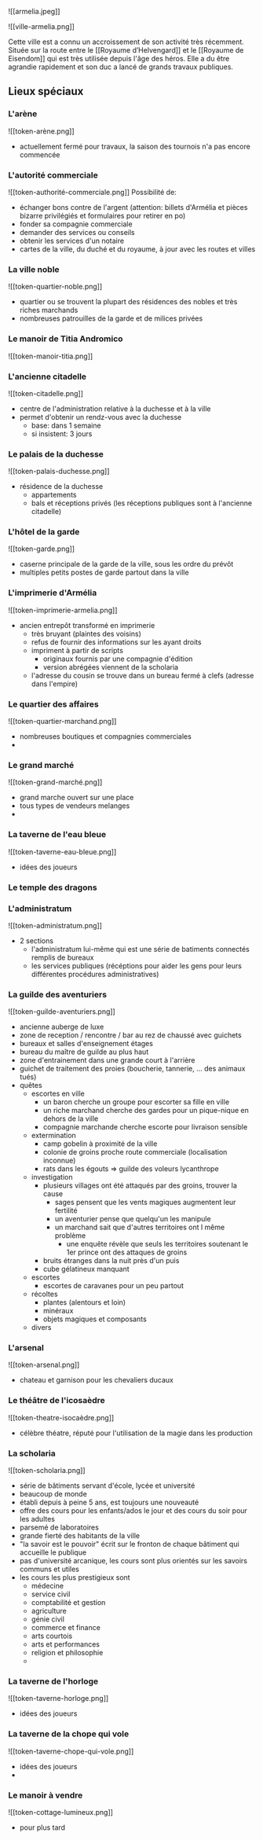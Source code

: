 

![[armelia.jpeg]]

![[ville-armelia.png]]

Cette ville est a connu un accroissement de son activité très récemment. Située sur la route entre le [[Royaume d’Helvengard]] et le [[Royaume de Eisendom]] qui est très utilisée depuis l'âge des héros. Elle a du être agrandie rapidement et son duc a lancé de grands travaux publiques.

## Lieux spéciaux

### L'arène
![[token-arène.png]]
- actuellement fermé pour travaux, la saison des tournois n'a pas encore commencée

### L'autorité commerciale
![[token-authorité-commerciale.png]]
Possibilité de:
- échanger bons contre de l'argent (attention: billets d'Armélia et pièces bizarre privilégiés et formulaires pour retirer en po)
- fonder sa compagnie commerciale
- demander des services ou conseils
- obtenir les services d'un notaire
- cartes de la ville, du duché et du royaume, à jour avec les routes et villes

###  La ville noble
![[token-quartier-noble.png]]
- quartier ou se trouvent la plupart des résidences des nobles et très riches marchands
- nombreuses patrouilles de la garde et de milices privées

### Le manoir de Titia Andromico
![[token-manoir-titia.png]]

### L'ancienne citadelle
![[token-citadelle.png]]
- centre de l'administration relative à la duchesse et à la ville
- permet d'obtenir un rendz-vous avec la duchesse
	- base: dans 1 semaine
	- si insistent: 3 jours

### Le palais de la duchesse
![[token-palais-duchesse.png]]
- résidence de la duchesse
	- appartements
	- bals et réceptions privés (les réceptions publiques sont à l'ancienne citadelle)

### L'hôtel de la garde
![[token-garde.png]]
- caserne principale de la garde de la ville, sous les ordre du prévôt
- multiples petits postes de garde partout dans la ville

### L'imprimerie d'Armélia
![[token-imprimerie-armelia.png]]
- ancien entrepôt transformé en imprimerie
	- très bruyant (plaintes des voisins)
	- refus de fournir des informations sur les ayant droits
	- impriment à partir de scripts
		- originaux fournis par une compagnie d'édition
		- version abrégées viennent de la scholaria
	- l'adresse du cousin se trouve dans un bureau fermé à clefs (adresse dans l'empire)

### Le quartier des affaires
![[token-quartier-marchand.png]]
- nombreuses boutiques et compagnies commerciales
- 

### Le grand marché
![[token-grand-marché.png]]
- grand marche ouvert sur une place
- tous types de vendeurs melanges
- 

### La taverne de l'eau bleue
![[token-taverne-eau-bleue.png]]
- idées des joueurs

### Le temple des dragons


### L'administratum
![[token-administratum.png]]
- 2 sections
	- l'administratum lui-même qui est une série de batiments connectés remplis de bureaux
	- les services publiques (récéptions pour aider les gens pour leurs différentes procédures administratives)

### La guilde des aventuriers
![[token-guilde-aventuriers.png]]
- ancienne auberge de luxe
- zone de reception / rencontre / bar au rez de chaussé avec guichets
- bureaux et salles d'enseignement étages
- bureau du maître de guilde au plus haut
- zone d'entrainement dans une grande court à l'arrière
- guichet de traitement des proies (boucherie, tannerie, ... des animaux tués)
- quêtes
	- escortes en ville
		- un baron cherche un groupe pour escorter sa fille en ville
		- un riche marchand cherche des gardes pour un pique-nique en dehors de la ville
		- compagnie marchande cherche escorte pour livraison sensible
	- extermination
		- camp gobelin à proximité de la ville
		- colonie de groins proche route commerciale (localisation inconnue)
		- rats dans les égouts => guilde des voleurs lycanthrope 
	- investigation
		- plusieurs villages ont été attaqués par des groins, trouver la cause
			- sages pensent que les vents magiques augmentent leur fertilité
			- un aventurier pense que quelqu'un les manipule
			- un marchand sait que d'autres territoires ont l même problème
				- une enquête révèle que seuls les territoires soutenant le 1er prince ont des attaques de groins
		- bruits étranges dans la nuit près d'un puis
		- cube gélatineux manquant
	- escortes
		- escortes de caravanes pour un peu partout
	- récoltes
		- plantes (alentours et loin)
		- minéraux
		- objets magiques et composants
	- divers

### L'arsenal
![[token-arsenal.png]]
- chateau et garnison pour les chevaliers ducaux

### Le théâtre de l'icosaèdre
![[token-theatre-isocaèdre.png]]
- célèbre théatre, réputé pour l'utilisation de la magie dans les production

### La scholaria
![[token-scholaria.png]]
- série de bâtiments servant d'école, lycée et université
- beaucoup de monde
- établi depuis à peine 5 ans, est toujours une nouveauté
- offre des cours pour les enfants/ados le jour et des cours du soir pour les adultes
- parsemé de laboratoires
- grande fierté des habitants de la ville
- "la savoir est le pouvoir" écrit sur le fronton de chaque bâtiment qui accueille le publique
- pas d'université arcanique, les cours sont plus orientés sur les savoirs communs et utiles
- les cours les plus prestigieux sont
	- médecine
	- service civil
	- comptabilité et gestion
	- agriculture
	- génie civil
	- commerce et finance
	- arts courtois
	- arts et performances
	- religion et philosophie
	- 

### La taverne de l'horloge
![[token-taverne-horloge.png]]
- idées des joueurs

### La taverne de la chope qui vole
![[token-taverne-chope-qui-vole.png]]
- idées des joueurs
- 
### Le manoir à vendre
![[token-cottage-lumineux.png]]
- pour plus tard

### 